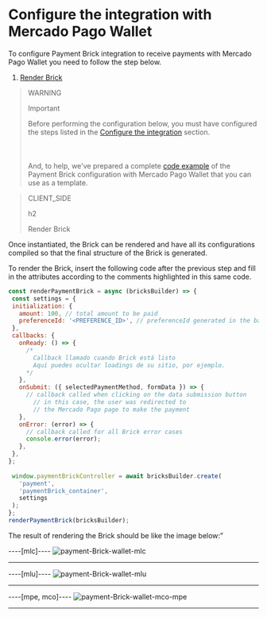 # Configure the integration with Mercado Pago Wallet

To configure Payment Brick integration to receive payments with Mercado Pago Wallet you need to follow the step below. 

1. [Render Brick](#bookmark_render_brick)

> WARNING
>
> Important
>
> Before performing the configuration below, you must have configured the steps listed in the [Configure the integration](/developers/en/docs/checkout-bricks/payment-brick/configure-integration) section. <br/></br>
> <br/></br>
> And, to help, we've prepared a complete [code example](/developers/en/docs/checkout-bricks/payment-brick/code-example/wallet) of the Payment Brick configuration with Mercado Pago Wallet that you can use as a template.

> CLIENT_SIDE
>
> h2
>
> Render Brick

Once instantiated, the Brick can be rendered and have all its configurations compiled so that the final structure of the Brick is generated.

To render the Brick, insert the following code after the previous step and fill in the attributes according to the comments highlighted in this same code.

```javascript
const renderPaymentBrick = async (bricksBuilder) => {
 const settings = {
 initialization: {
   amount: 100, // total amount to be paid
   preferenceId: '<PREFERENCE_ID>', // preferenceId generated in the backend
 },
 callbacks: {
   onReady: () => {
     /*
       Callback llamado cuando Brick está listo
       Aquí puedes ocultar loadings de su sitio, por ejemplo.
     */
   },
   onSubmit: ({ selectedPaymentMethod, formData }) => {
     // callback called when clicking on the data submission button
       // in this case, the user was redirected to
       // the Mercado Pago page to make the payment
   },
   onError: (error) => {
     // callback called for all Brick error cases
     console.error(error);
   },
 },
};
 
 window.paymentBrickController = await bricksBuilder.create(
   'payment',
   'paymentBrick_container',
   settings
 );
};
renderPaymentBrick(bricksBuilder); 
```

The result of rendering the Brick should be like the image below:”

----[mlc]---- 
![payment-Brick-wallet-mlc](checkout-bricks/payment-brick-wallet-mlc-en.png)

------------
----[mlu]---- 
![payment-Brick-wallet-mlu](checkout-bricks/payment-brick-wallet-mlu-en.png)

------------
----[mpe, mco]---- 
![payment-Brick-wallet-mco-mpe](checkout-bricks/payment-brick-wallet-mco-mpe-en.png)

------------